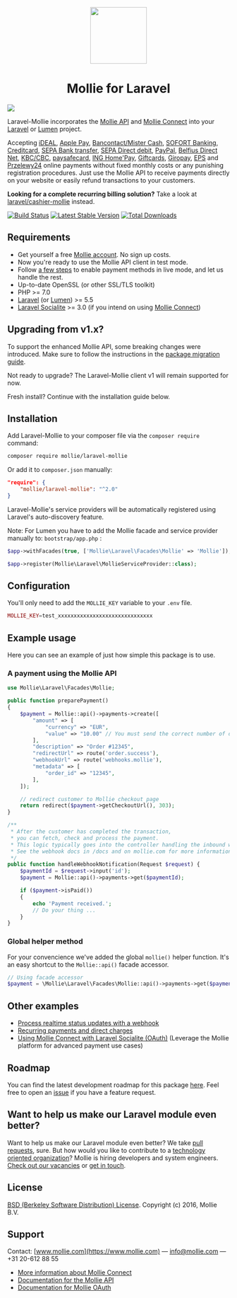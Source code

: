 <p align="center">
  <img src="https://github.com/mollie/laravel-mollie/assets/7265703/5fce72ed-3fee-4645-b29a-18d97407fcfd" width="128" height="128"/>

</p>
<h1 align="center">Mollie for Laravel</h1>

<img src="https://github.com/mollie/laravel-mollie/assets/7265703/d86d2ab5-d83c-4bc5-b49d-60ee01922b2a" />

Laravel-Mollie incorporates the [Mollie API](https://www.mollie.com/en/docs/overview) and [Mollie Connect](https://www.mollie.com/en/connect) into your [Laravel](https://laravel.com/) or [Lumen](https://lumen.laravel.com/) project.

Accepting [iDEAL](https://www.mollie.com/en/payments/ideal/), [Apple Pay](https://www.mollie.com/en/payments/apple-pay), [Bancontact/Mister Cash](https://www.mollie.com/en/payments/bancontact/), [SOFORT Banking](https://www.mollie.com/en/payments/sofort/), [Creditcard](https://www.mollie.com/en/payments/credit-card/), [SEPA Bank transfer](https://www.mollie.com/en/payments/bank-transfer/), [SEPA Direct debit](https://www.mollie.com/en/payments/direct-debit/), [PayPal](https://www.mollie.com/en/payments/paypal/), [Belfius Direct Net](https://www.mollie.com/en/payments/belfius/), [KBC/CBC](https://www.mollie.com/en/payments/kbc-cbc/), [paysafecard](https://www.mollie.com/en/payments/paysafecard/), [ING Home'Pay](https://www.mollie.com/en/payments/ing-homepay/), [Giftcards](https://www.mollie.com/en/payments/gift-cards/), [Giropay](https://www.mollie.com/en/payments/giropay/), [EPS](https://www.mollie.com/en/payments/eps/) and [Przelewy24](https://www.mollie.com/en/payments/przelewy24/) online payments without fixed monthly costs or any punishing registration procedures. Just use the Mollie API to receive payments directly on your website or easily refund transactions to your customers.

**Looking for a complete recurring billing solution?** Take a look at [laravel/cashier-mollie](https://www.github.com/laravel/cashier-mollie) instead.

[![Build Status](https://github.com/mollie/laravel-mollie/workflows/tests/badge.svg)](https://github.com/mollie/laravel-mollie/actions)
[![Latest Stable Version](https://poser.pugx.org/mollie/laravel-mollie/v/stable)](https://packagist.org/packages/mollie/laravel-mollie)
[![Total Downloads](https://poser.pugx.org/mollie/laravel-mollie/downloads)](https://packagist.org/packages/mollie/laravel-mollie)

## Requirements

* Get yourself a free [Mollie account](https://www.mollie.com/signup). No sign up costs.
* Now you're ready to use the Mollie API client in test mode.
* Follow [a few steps](https://www.mollie.com/dashboard/?modal=onboarding) to enable payment methods in live mode, and let us handle the rest.
* Up-to-date OpenSSL (or other SSL/TLS toolkit)
* PHP >= 7.0
* [Laravel](https://www.laravel.com) (or [Lumen](https://lumen.laravel.com)) >= 5.5
* [Laravel Socialite](https://github.com/laravel/socialite) >= 3.0 (if you intend on using [Mollie Connect](https://docs.mollie.com/oauth/overview))

## Upgrading from v1.x?
To support the enhanced Mollie API, some breaking changes were introduced. Make sure to follow the instructions in the [package migration guide](docs/migration_instructions_v1_to_v2.md).

Not ready to upgrade? The Laravel-Mollie client v1 will remain supported for now.

Fresh install? Continue with the installation guide below.

## Installation

Add Laravel-Mollie to your composer file via the `composer require` command:

```bash
composer require mollie/laravel-mollie
```

Or add it to `composer.json` manually:

```json
"require": {
    "mollie/laravel-mollie": "^2.0"
}
```

Laravel-Mollie's service providers will be automatically registered using Laravel's auto-discovery feature.

Note: For Lumen you have to add the Mollie facade and service provider manually to: `bootstrap/app.php` :
```php
$app->withFacades(true, ['Mollie\Laravel\Facades\Mollie' => 'Mollie']);

$app->register(Mollie\Laravel\MollieServiceProvider::class);
```

## Configuration

You'll only need to add the `MOLLIE_KEY` variable to your `.env` file.

```php
MOLLIE_KEY=test_xxxxxxxxxxxxxxxxxxxxxxxxxxxxxx
```

## Example usage

Here you can see an example of just how simple this package is to use.

### A payment using the Mollie API

```php
use Mollie\Laravel\Facades\Mollie;

public function preparePayment()
{
    $payment = Mollie::api()->payments->create([
        "amount" => [
            "currency" => "EUR",
            "value" => "10.00" // You must send the correct number of decimals, thus we enforce the use of strings
        ],
        "description" => "Order #12345",
        "redirectUrl" => route('order.success'),
        "webhookUrl" => route('webhooks.mollie'),
        "metadata" => [
            "order_id" => "12345",
        ],
    ]);

    // redirect customer to Mollie checkout page
    return redirect($payment->getCheckoutUrl(), 303);
}

/**
 * After the customer has completed the transaction,
 * you can fetch, check and process the payment.
 * This logic typically goes into the controller handling the inbound webhook request.
 * See the webhook docs in /docs and on mollie.com for more information.
 */
public function handleWebhookNotification(Request $request) {
    $paymentId = $request->input('id');
    $payment = Mollie::api()->payments->get($paymentId);

    if ($payment->isPaid())
    {
        echo 'Payment received.';
        // Do your thing ...
    }
}
```

### Global helper method
For your convencience we've added the global `mollie()` helper function. It's an easy shortcut to the `Mollie::api()` facade accessor.

```php
// Using facade accessor
$payment = \Mollie\Laravel\Facades\Mollie::api()->payments->get($payment_id);
```

## Other examples

- [Process realtime status updates with a webhook](docs/webhook.md)
- [Recurring payments and direct charges](docs/recurring_and_direct_charge.md)
- [Using Mollie Connect with Laravel Socialite (OAuth)](docs/mollie_connect.md) (Leverage the Mollie platform for advanced payment use cases)

## Roadmap

You can find the latest development roadmap for this package [here](docs/roadmap.md). Feel free to open an [issue](https://github.com/mollie/laravel-mollie/issues) if you have a feature request.

## Want to help us make our Laravel module even better?

Want to help us make our Laravel module even better? We take [pull requests](https://github.com/mollie/laravel-mollie/pulls?utf8=%E2%9C%93&q=is%3Apr), sure.
But how would you like to contribute to a [technology oriented organization](https://www.mollie.com/nl/blog/post/werken-bij-mollie-als-developer/)? Mollie is hiring developers and system engineers.
[Check out our vacancies](https://www.mollie.com/nl/jobs) or [get in touch](mailto:personeel@mollie.com).

## License

[BSD (Berkeley Software Distribution) License](http://www.opensource.org/licenses/bsd-license.php). Copyright (c) 2016, Mollie B.V.

## Support

Contact: [www.mollie.com](https://www.mollie.com) — info@mollie.com — +31 20-612 88 55

* [More information about Mollie Connect](https://www.mollie.com/en/connect)
* [Documentation for the Mollie API](https://www.mollie.com/en/docs/overview)
* [Documentation for Mollie OAuth](https://www.mollie.com/en/docs/oauth/overview)
